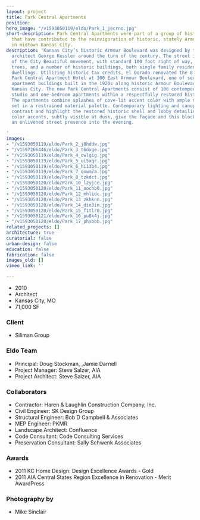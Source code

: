 ```yaml
---
layout: project
title: Park Central Apartments
position: 
hero_image: "/v1593050119/eldo/Park_1_jecrno.jpg"
short-description: Park Central Apartments were part of a group of historic renovations
  that have contributed to the reinvigoration of historic, stately Armour Boulevard
  in midtown Kansas City.
description: 'Kansas City’s historic Armour Boulevard was designed by the famous landscape
  architect George Kessler around the turn of the century. The street is a product
  of the City Beautiful movement, with standard 100 foot right of way, tall deciduous
  trees, and a number of historic buildings, both single family residences and multi-story
  dwellings. Utilizing historic tax credits, El Dorado renovated the 8-story former
  Park Central Apartment Hotel at 300 East Armour Boulevard, one of several stately
  apartment buildings built in the 1920s along historic Armour Boulevard in midtown
  Kansas City. The new Park Central Apartments consist of 106 contemporary, efficient
  studio and one-bedroom apartments within a respectfully restored historic shell.
  The apartments combine splashes of cove-lit accent color with ample natural light
  set in a restrained material palette. Contemporary lighting and canopies respectfully
  contrast and highlight the restored historic shell and lobby detailing. The apartment
  color accents, subtly visible at dusk, give the façade and this block of Armour
  an enlivened street presence into the evening.

'
images:
- "/v1593050119/eldo/Park_2_j8hddw.jpg"
- "/v1597266446/eldo/Park_3_t6dxge.jpg"
- "/v1593050119/eldo/Park_4_owlgig.jpg"
- "/v1593050119/eldo/Park_5_ui5xqr.jpg"
- "/v1593050119/eldo/Park_6_hi13b4.jpg"
- "/v1593050119/eldo/Park_7_qowm7a.jpg"
- "/v1593050119/eldo/Park_8_tzkdct.jpg"
- "/v1593050120/eldo/Park_10_l2yjce.jpg"
- "/v1593050120/eldo/Park_11_oochb0.jpg"
- "/v1593050120/eldo/Park_12_mhlidc.jpg"
- "/v1593050120/eldo/Park_13_zkhknn.jpg"
- "/v1593050120/eldo/Park_14_die3im.jpg"
- "/v1593050120/eldo/Park_15_f1tlr0.jpg"
- "/v1593050121/eldo/Park_16_pu8k4j.jpg"
- "/v1593050120/eldo/Park_17_phxbbb.jpg"
related_projects: []
architecture: true
curatorial: false
urban-design: false
education: false
fabrication: false
images_old: []
vimeo_link: ''

---
```

* 2010
* Architect
* Kansas City, MO
* 71,000 SF

### Client

* Siliman Group

### Eldo Team

* Principal: Doug Stockman, ,Jamie Darnell
* Project Manager: Steve Salzer, AIA
* Project Architect: Steve Salzer, AIA

### Collaborators

* Contractor: Haren & Laughlin Construction Company, Inc.
* Civil Engineer: SK Design Group
* Structural Engineer: Bob D Campbell & Associates
* MEP Engineer: PKMR
* Landscape Architect: Confluence
* Code Consultant: Code Consulting Services
* Preservation Consultant: Sally Schwenk Associates

### Awards

* 2011 KC Home Design: Design Excellence Awards - Gold
* 2011 AIA Central States Region Excellence in Renovation - Merit AwardPress

### Photography by

* Mike Sinclair